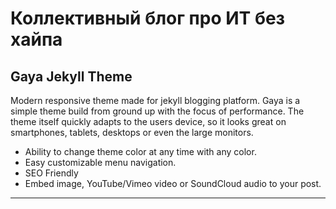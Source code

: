 # Коллективный блог про ИТ без хайпа

## Gaya Jekyll Theme

Modern responsive theme made for jekyll blogging platform. 
Gaya is a simple theme build from ground up with the focus of performance. 
The theme itself quickly adapts to the users device, so it looks great on 
smartphones, tablets, desktops or even the large monitors.

- Ability to change theme color at any time with any color.
- Easy customizable menu navigation.
- SEO Friendly
- Embed image, YouTube/Vimeo video or SoundCloud audio to your post.

---
